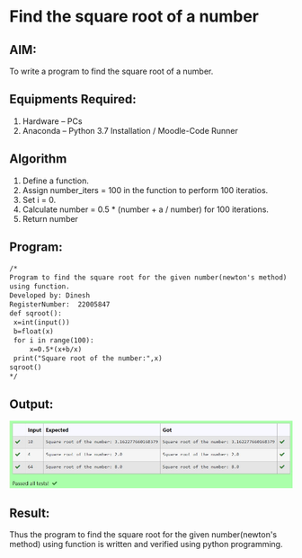# Find the square root of a number

## AIM:
To write a program to find the square root of a number.

## Equipments Required:
1. Hardware – PCs
2. Anaconda – Python 3.7 Installation / Moodle-Code Runner

## Algorithm
1. Define a function.
2. Assign number_iters = 100 in the function to perform 100 iteratios.
3. Set i = 0.
4. Calculate  number = 0.5 * (number + a / number) for 100 iterations.
5. Return number

## Program:
```
/*
Program to find the square root for the given number(newton's method) using function.
Developed by: Dinesh
RegisterNumber:  22005847
def sqroot():
 x=int(input())
 b=float(x)
 for i in range(100):
     x=0.5*(x+b/x)
 print("Square root of the number:",x)
sqroot()
*/
```

## Output:
![output](a2.jpg)


## Result:
Thus the program to find the square root for the given number(newton's method) using function is written and verified using python programming.
